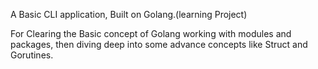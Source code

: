 A Basic CLI application, Built on Golang.(learning Project)

For Clearing the Basic concept of Golang working with modules and packages, then diving deep into some advance concepts like Struct and Gorutines. 

